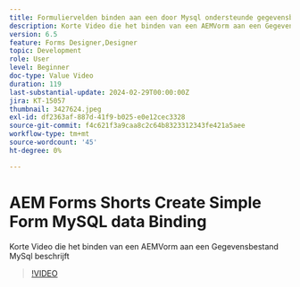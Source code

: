 ```yaml
---
title: Formuliervelden binden aan een door Mysql ondersteunde gegevensbron in Forms Designer
description: Korte Video die het binden van een AEMVorm aan een Gegevensbestand MySql beschrijft
version: 6.5
feature: Forms Designer,Designer
topic: Development
role: User
level: Beginner
doc-type: Value Video
duration: 119
last-substantial-update: 2024-02-29T00:00:00Z
jira: KT-15057
thumbnail: 3427624.jpeg
exl-id: df2363af-887d-41f9-b025-e0e12cec3328
source-git-commit: f4c621f3a9caa8c2c64b8323312343fe421a5aee
workflow-type: tm+mt
source-wordcount: '45'
ht-degree: 0%

---
```


# AEM Forms Shorts Create Simple Form MySQL data Binding

Korte Video die het binden van een AEMVorm aan een Gegevensbestand MySql beschrijft

>[!VIDEO](https://video.tv.adobe.com/v/3427624/?learn=on)
